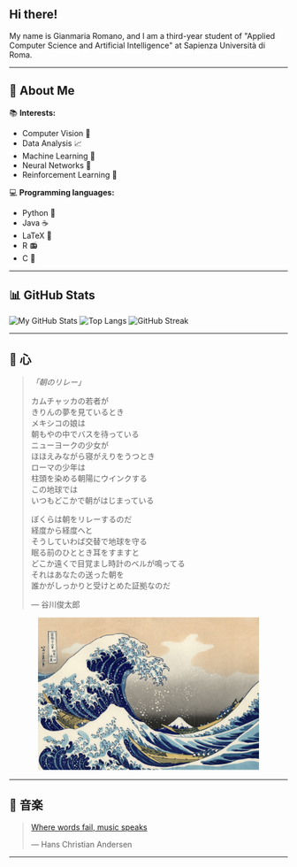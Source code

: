 ## Hi there!

My name is Gianmaria Romano, and I am a third-year student of "Applied Computer Science and Artificial Intelligence" at Sapienza Università di Roma.

---

## 📍 About Me

📚 **Interests:**

- Computer Vision 📸
- Data Analysis 📈
- Machine Learning 🤖
- Neural Networks 🧠
- Reinforcement Learning 🧿

💻 **Programming languages:**

- Python 🐍
- Java ☕
- LaTeX 🟰
- R 📻
- C 💾

---

## 📊 GitHub Stats

![My GitHub Stats](https://github-readme-stats.vercel.app/api?username=GianmariaRomano&show_icons=true&theme=radical&count_private=true)
![Top Langs](https://github-readme-stats.vercel.app/api/top-langs/?username=GianmariaRomano&layout=compact)
![GitHub Streak](https://github-readme-streak-stats.herokuapp.com?user=GianmariaRomano&theme=gruvbox)

---

## 🌊 心

> *「朝のリレー」*  
>  
> カムチャッカの若者が  
> きりんの夢を見ているとき  
> メキシコの娘は  
> 朝もやの中でバスを待っている  
> ニューヨークの少女が  
> ほほえみながら寝がえりをうつとき  
> ローマの少年は  
> 柱頭を染める朝陽にウインクする  
> この地球では  
> いつもどこかで朝がはじまっている  
>  
> ぼくらは朝をリレーするのだ  
> 経度から経度へと  
> そうしていわば交替で地球を守る  
> 眠る前のひととき耳をすますと  
> どこか遠くで目覚まし時計のベルが鳴ってる  
> それはあなたの送った朝を  
> 誰かがしっかりと受けとめた証拠なのだ  
>  
> — ⾕川俊太郎

<p align="center">
  <img src="./great-wave.jpg" alt="The Great Wave off Kanagawa" width="400"/>
</p>

---

## 🎼 音楽

> [Where words fail, music speaks](https://open.spotify.com/user/vkrikfnlp7acexrfphvjq3yio?si=wr0qdmWBRuOnF1cpAmsmig)
> 
> — Hans Christian Andersen

---
